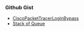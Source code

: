 <!--
**ksl-fourwalls/ksl-fourwalls** is a ✨ _special_ ✨ repository because its `README.md` (this file) appears on your GitHub profile.

Here are some ideas to get you started:

- 🔭 I’m currently working on ...
- 🌱 I’m currently learning ...
- 👯 I’m looking to collaborate on ...
- 🤔 I’m looking for help with ...
- 💬 Ask me about ...
- 📫 How to reach me: ...
- 😄 Pronouns: ...
- ⚡ Fun fact: ...
-->
### Github Gist  
- [CiscoPacketTracerLoginBypass](https://gist.github.com/ksl-fourwalls/b90aa797e3b14a2dcd41d4d803126ee9)
- [Stack of Queue](https://gist.github.com/ksl-fourwalls/7791728badaa4afb3fb0ffb1ec016056)
